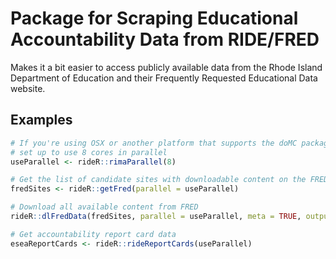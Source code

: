 # Package for Scraping Educational Accountability Data from RIDE/FRED
Makes it a bit easier to access publicly available data from the Rhode Island Department of Education and their Frequently Requested Educational Data website.

## Examples

```R
# If you're using OSX or another platform that supports the doMC package
# set up to use 8 cores in parallel
useParallel <- rideR::rimaParallel(8)

# Get the list of candidate sites with downloadable content on the FRED pages
fredSites <- rideR::getFred(parallel = useParallel)

# Download all available content from FRED
rideR::dlFredData(fredSites, parallel = useParallel, meta = TRUE, output = "~/Desktop/fredMetaData.csv")

# Get accountability report card data
eseaReportCards <- rideR::rideReportCards(useParallel)
```


